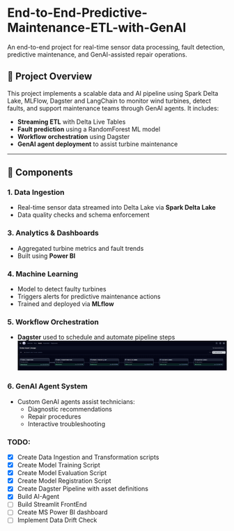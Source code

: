 # End-to-End-Predictive-Maintenance-ETL-with-GenAI

An end-to-end project for real-time sensor data processing, fault detection, predictive maintenance, and GenAI-assisted repair operations.

## 🚀 Project Overview

This project implements a scalable data and AI pipeline using Spark Delta Lake, MLFlow, Dagster and LangChain to monitor wind turbines, detect faults, and support maintenance teams through GenAI agents. It includes:

- **Streaming ETL** with Delta Live Tables
- **Fault prediction** using a RandomForest ML model
- **Workflow orchestration** using Dagster
- **GenAI agent deployment** to assist turbine maintenance

---

## 🔧 Components

### 1. Data Ingestion
- Real-time sensor data streamed into Delta Lake via **Spark Delta Lake**
- Data quality checks and schema enforcement

### 3. Analytics & Dashboards
- Aggregated turbine metrics and fault trends
- Built using **Power BI**

### 4. Machine Learning
- Model to detect faulty turbines
- Triggers alerts for predictive maintenance actions
- Trained and deployed via **MLflow**

### 5. Workflow Orchestration
- **Dagster** used to schedule and automate pipeline steps
![Dagster Pipeline](./images/dagster_pipeline_status.png)

### 6. GenAI Agent System
- Custom GenAI agents assist technicians:
  - Diagnostic recommendations
  - Repair procedures
  - Interactive troubleshooting


### TODO:
- [x] Create Data Ingestion and Transformation scripts
- [x] Create Model Training Script
- [x] Create Model Evaluation Script
- [x] Create Model Registration Script
- [x] Create Dagster Pipeline with asset definitions
- [x] Build AI-Agent
- [ ] Build Streamlit FrontEnd
- [ ] Create MS Power BI dashboard
- [ ] Implement Data Drift Check